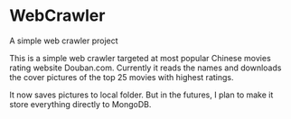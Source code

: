 # WebCrawler
A simple web crawler project

This is a simple web crawler targeted at most popular Chinese movies rating website Douban.com. Currently it reads the names and downloads the cover pictures of the top 25 movies with highest ratings.

It now saves pictures to local folder. But in the futures, I plan to make it store everything directly to MongoDB.
